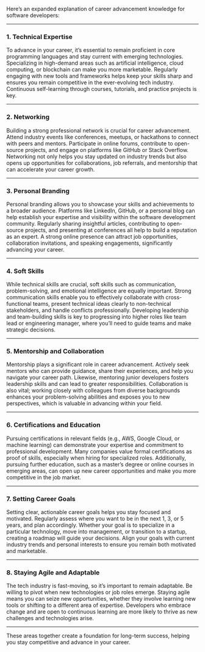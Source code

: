 Here’s an expanded explanation of career advancement knowledge for software developers:

---

### **1. Technical Expertise**
To advance in your career, it’s essential to remain proficient in core programming languages and stay current with emerging technologies. Specializing in high-demand areas such as artificial intelligence, cloud computing, or blockchain can make you more marketable. Regularly engaging with new tools and frameworks helps keep your skills sharp and ensures you remain competitive in the ever-evolving tech industry. Continuous self-learning through courses, tutorials, and practice projects is key.

---

### **2. Networking**
Building a strong professional network is crucial for career advancement. Attend industry events like conferences, meetups, or hackathons to connect with peers and mentors. Participate in online forums, contribute to open-source projects, and engage on platforms like GitHub or Stack Overflow. Networking not only helps you stay updated on industry trends but also opens up opportunities for collaborations, job referrals, and mentorship that can accelerate your career growth.

---

### **3. Personal Branding**
Personal branding allows you to showcase your skills and achievements to a broader audience. Platforms like LinkedIn, GitHub, or a personal blog can help establish your expertise and visibility within the software development community. Regularly sharing insightful articles, contributing to open-source projects, and presenting at conferences all help to build a reputation as an expert. A strong online presence can attract job opportunities, collaboration invitations, and speaking engagements, significantly advancing your career.

---

### **4. Soft Skills**
While technical skills are crucial, soft skills such as communication, problem-solving, and emotional intelligence are equally important. Strong communication skills enable you to effectively collaborate with cross-functional teams, present technical ideas clearly to non-technical stakeholders, and handle conflicts professionally. Developing leadership and team-building skills is key to progressing into higher roles like team lead or engineering manager, where you’ll need to guide teams and make strategic decisions.

---

### **5. Mentorship and Collaboration**
Mentorship plays a significant role in career advancement. Actively seek mentors who can provide guidance, share their experiences, and help you navigate your career path. Likewise, mentoring junior developers fosters leadership skills and can lead to greater responsibilities. Collaboration is also vital; working closely with colleagues from diverse backgrounds enhances your problem-solving abilities and exposes you to new perspectives, which is valuable in advancing within your field.

---

### **6. Certifications and Education**
Pursuing certifications in relevant fields (e.g., AWS, Google Cloud, or machine learning) can demonstrate your expertise and commitment to professional development. Many companies value formal certifications as proof of skills, especially when hiring for specialized roles. Additionally, pursuing further education, such as a master’s degree or online courses in emerging areas, can open up new career opportunities and make you more competitive in the job market.

---

### **7. Setting Career Goals**
Setting clear, actionable career goals helps you stay focused and motivated. Regularly assess where you want to be in the next 1, 3, or 5 years, and plan accordingly. Whether your goal is to specialize in a particular technology, move into management, or transition to a startup, creating a roadmap will guide your decisions. Align your goals with current industry trends and personal interests to ensure you remain both motivated and marketable.

---

### **8. Staying Agile and Adaptable**
The tech industry is fast-moving, so it’s important to remain adaptable. Be willing to pivot when new technologies or job roles emerge. Staying agile means you can seize new opportunities, whether they involve learning new tools or shifting to a different area of expertise. Developers who embrace change and are open to continuous learning are more likely to thrive as new challenges and technologies arise.

---

These areas together create a foundation for long-term success, helping you stay competitive and advance in your career.